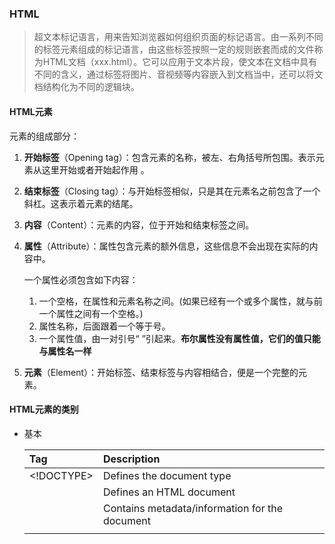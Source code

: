 ### HTML

> 超文本标记语言，用来告知浏览器如何组织页面的标记语言。由一系列不同的标签元素组成的标记语言，由这些标签按照一定的规则嵌套而成的文件称为HTML文档（xxx.html）。它可以应用于文本片段，使文本在文档中具有不同的含义，通过标签将图片、音视频等内容嵌入到文档当中，还可以将文档结构化为不同的逻辑块。

#### HTML元素

元素的组成部分：

1. **开始标签**（Opening tag）：包含元素的名称，被左、右角括号所包围。表示元素从这里开始或者开始起作用 。

2. **结束标签**（Closing tag）：与开始标签相似，只是其在元素名之前包含了一个斜杠。这表示着元素的结尾。

3. **内容**（Content）：元素的内容，位于开始和结束标签之间。

4. **属性**（Attribute）：属性包含元素的额外信息，这些信息不会出现在实际的内容中。

   一个属性必须包含如下内容：

   1. 一个空格，在属性和元素名称之间。(如果已经有一个或多个属性，就与前一个属性之间有一个空格。)
   2. 属性名称，后面跟着一个等于号。
   3. 一个属性值，由一对引号“ ”引起来。**布尔属性没有属性值，它们的值只能与属性名一样**

5. **元素**（Element）：开始标签、结束标签与内容相结合，便是一个完整的元素。

#### HTML元素的类别

- 基本

  | Tag          | Description                                    |
  | :----------- | :--------------------------------------------- |
  | <!DOCTYPE>   | Defines the document type                      |
  | <html>       | Defines an HTML document                       |
  | <head>       | Contains metadata/information for the document |
  | <title>      | Defines a title for the document               |
  | <body>       | Defines the document's body                    |
  | <h1> to <h6> | Defines HTML headings                          |
  | <p>          | Defines a paragraph                            |
  | <br>         | Inserts a single line break                    |
  | <hr>         | Defines a thematic change in the content       |
  | <!--...-->   | Defines a comment                              |

- 格式化

- 表单和输入

  | Tag        | Description                                                |
  | :--------- | :--------------------------------------------------------- |
  | <from>     | Defines an HTML form for user input                        |
  | <input>    | Defines an input control                                   |
  | <textarea> | Defines a multiline input control (text area)              |
  | <button>   | Defines a clickable button                                 |
  | <select>   | Defines a drop-down list                                   |
  | <optgroup> | Defines a group of related options in a drop-down list     |
  | <option>   | Defines an option in a drop-down list                      |
  | <label>    | Defines a label for an <input> element                     |
  | <fieldset> | Groups related elements in a form                          |
  | <legend>   | Defines a caption for a <fieldset> element                 |
  | <datalist> | Specifies a list of pre-defined options for input controls |
  | <output>   | Defines the result of a calculation                        |

- 框架

  | Tag      | Description             |
  | :------- | :---------------------- |
  | <iframe> | Defines an inline frame |

- 图片

  | Tag          | Description                                                  |
  | :----------- | :----------------------------------------------------------- |
  | <img>        | Defines an image                                             |
  | <map>        | Defines a client-side image map                              |
  | <area>       | Defines an area inside an image map                          |
  | <canvas>     | Used to draw graphics, on the fly, via scripting (usually JavaScript) |
  | <figcaption> | Defines a caption for a <figure> element                     |
  | <figure>     | Specifies self-contained content                             |
  | <picture>    | Defines a container for multiple image resources             |
  | <svg>        | Defines a container for SVG graphics                         |

- 音视频

  | Tag      | Description                                                  |
  | :------- | :----------------------------------------------------------- |
  | <audio>  | Defines sound content                                        |
  | <source> | Defines multiple media resources for media elements (<video>, <audio> and <picture>) |
  | <track>  | Defines text tracks for media elements (<video> and <audio>) |
  | <video>  | Defines a video or movie                                     |

- 链接

  | Tag    | Description                                                  |
  | :----- | :----------------------------------------------------------- |
  | <a>    | Defines a hyperlink                                          |
  | <link> | Defines the relationship between a document and an external resource (most used to link to style sheets) |
  | <nav>  | Defines navigation links                                     |

- 列表

  | Tag  | Description                                                |
  | :--- | :--------------------------------------------------------- |
  | <ul> | Defines an unordered list                                  |
  | <ol> | Defines an ordered list                                    |
  | <li> | Defines a list item                                        |
  | <dl> | Defines a description list                                 |
  | <dt> | Defines a term/name in a description list                  |
  | <dd> | Defines a description of a term/name in a description list |

- 表格

  | Tag        | Description                                                  |
  | :--------- | :----------------------------------------------------------- |
  | <table>    | Defines a table                                              |
  | <caption>  | Defines a table caption                                      |
  | <th>       | Defines a header cell in a table                             |
  | <tr>       | Defines a row in a table                                     |
  | <td>       | Defines a cell in a table                                    |
  | <thead>    | Groups the header content in a table                         |
  | <tbody>    | Groups the body content in a table                           |
  | <tfoot>    | Groups the footer content in a table                         |
  | <col>      | Specifies column properties for each column within a <colgroup> element |
  | <colgroup> | Specifies a group of one or more columns in a table for formatting |

- 样式和语义化

  | Tag       | Description                                               |
  | :-------- | :-------------------------------------------------------- |
  | <style>   | Defines style information for a document                  |
  | <div>     | Defines a section in a document                           |
  | <span>    | Defines a section in a document                           |
  | <header>  | Defines a header for a document or section                |
  | <footer>  | Defines a footer for a document or section                |
  | <main>    | Specifies the main content of a document                  |
  | <section> | Defines a section in a document                           |
  | <article> | Defines an article                                        |
  | <aside>   | Defines content aside from the page content               |
  | <details> | Defines additional details that the user can view or hide |
  | <dialog>  | Defines a dialog box or window                            |
  | <summary> | Defines a visible heading for a <details> element         |
  | <data>    | Adds a machine-readable translation of a given content    |

- 元信息

  | Tag    | Description                                                  |
  | :----- | :----------------------------------------------------------- |
  | <head> | Defines information about the document                       |
  | <meta> | Defines metadata about an HTML document                      |
  | <base> | Specifies the base URL/target for all relative URLs in a document |

- 编程

  | Tag        | Description                                                  |
  | :--------- | :----------------------------------------------------------- |
  | <script>   | Defines a client-side script                                 |
  | <noscript> | Defines an alternate content for users that do not support client-side scripts |
  | <embed>    | Defines a container for an external (non-HTML) application   |
  | <object>   | Defines an embedded object                                   |
  | <param>    | Defines a parameter for an object                            |

#### HTML文档

单独的HTML元素是没有意义的。现在我们来学习这些特定元素是怎么被结合起来，从而形成一个完整的HTML页面的：

```html
<!DOCTYPE html>
<html>
  <head>
    <meta charset="utf-8">
    <title>我的测试站点</title>
  </head>
  <body>
    <p>这是我的页面</p>
  </body>
</html>
```

分析如下:

1. `<!DOCTYPE html>`: 声明文档类型. 很久以前，早期的HTML(大约1991年2月)，文档类型声明类似于链接，规定了HTML页面必须遵从的良好规则，能自动检测错误和其他有用的东西。使用如下：

   ```html
   <!DOCTYPE html PUBLIC "-//W3C//DTD XHTML 1.0 Transitional//EN"
   "http://www.w3.org/TR/xhtml1/DTD/xhtml1-transitional.dtd">
   ```

   然而这种写法已经过时了，这些内容已成为历史。只需要知道`<!DOCTYPE html>`是最短有效的文档声明。

2. `<html></html>`: `<html>`元素。这个元素包裹了整个完整的页面，是一个根元素。

3. `<head></head>`: `<head>`元素. 这个元素是一个容器，它包含了所有你想包含在HTML页面中但不想在HTML页面中显示的内容。这些内容包括你想在搜索结果中出现的关键字和页面描述，CSS样式，字符集声明等等。以后的章节能学到更多关于<head>元素的内容。

4. `<meat charset="utf-8">`: 这个元素设置文档使用utf-8字符集编码，utf-8字符集包含了人类大部分的文字。基本上他能识别你放上去的所有文本内容。毫无疑问要使用它，并且它能在以后避免很多其他问题。

5. `<title></title>`: 设置页面标题，出现在浏览器标签上，当你标记/收藏页面时它可用来描述页面。

6. `<body></body>`: `<body>`元素。 包含了你访问页面时所有显示在页面上的内容，文本，图片，音频，游戏等等。

